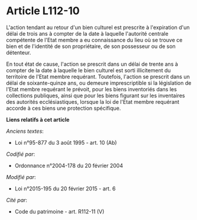# Article L112-10

L'action tendant au retour d'un bien culturel est prescrite à l'expiration d'un délai          de trois ans à compter de la
date à laquelle l'autorité centrale compétente de l'Etat membre a eu connaissance du lieu où se trouve ce bien et de
l'identité de son propriétaire, de son possesseur ou de son détenteur. 

En tout état de cause, l'action se prescrit dans un délai de trente ans à compter de la date à laquelle le bien culturel est
sorti illicitement du territoire de l'Etat membre requérant. Toutefois, l'action se prescrit dans un délai de soixante-quinze
ans, ou demeure imprescriptible si la législation de l'Etat membre requérant le prévoit, pour les biens inventoriés dans les
collections publiques, ainsi que pour les biens figurant sur les inventaires des autorités ecclésiastiques, lorsque la loi de
l'Etat membre requérant accorde à ces biens une protection spécifique.

**Liens relatifs à cet article**

_Anciens textes_:

  - Loi n°95-877 du 3 août 1995 - art. 10 (Ab)

_Codifié par_:

  - Ordonnance n°2004-178 du 20 février 2004

_Modifié par_:

  - Loi n°2015-195 du 20 février 2015 - art. 6

_Cité par_:

  - Code du patrimoine - art. R112-11 (V)
